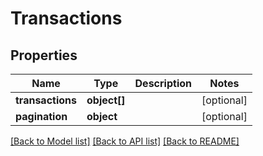 # Transactions

## Properties
Name | Type | Description | Notes
------------ | ------------- | ------------- | -------------
**transactions** | **object[]** |  | [optional] 
**pagination** | **object** |  | [optional] 

[[Back to Model list]](../README.md#documentation-for-models) [[Back to API list]](../README.md#documentation-for-api-endpoints) [[Back to README]](../README.md)


